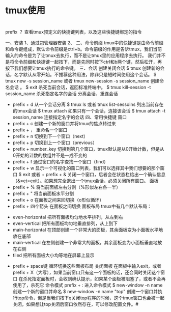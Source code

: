 # tmux使用

#
prefix ？ 查看tmux预定义的快捷键列表，以及这些快捷键绑定的指令
 
 
 
 
 
 
 
 
 

一、安装
1、通过包管理器安装
2、
二、命令前缀
tmux中的快捷键是由命令前缀和命令键组成，默认命令前缀是ctrl+b。命令前缀的作用是告诉tmux，我们当前输入的命令是为了让tmux去执行，而不是让tmux里的应用程序去执行。
我们并不是将命令前缀和快捷键一起按下，而是先同时按下ctrl和b两个键，然后松开，再按下我们想要让tmux执行的命令键。
三、会话
创建关闭会话
$ tmux 创建新的会话，名字默认从零开始。不推荐这种用法，除非只是短时间使用这个会话。
$ tmux new -s session_name 或者 tmux new-session -s session_name 创建命名会话 。
$ exit 杀死当前会话，返回标准终端中。
$ tmux kill-session -t session_name 杀死指定名字的会话
分离会话、重连会话
+ prefix + d 从一个会话分离
$ tmux ls 或者 tmux list-sessoins 列出当前存在的tmux会话
$ tmux attach 如果只有一个会话，连接该会话
$ tmux attach -t session_name 连接指定名字的会话
四、常用快捷键
窗口
+ prefix + c 创建一个新的窗口并将tmux的焦点转过来
+ prefix + ， 重命名一个窗口
+ prefix + n 切换到下一个窗口（next）
+ prefix + p 切换到上一个窗口（previous）
+ prefix + number_key 切换到第几个窗口，tmux默认是从0开始计数，但是从0开始的计数的数组并不是一成不变的
+ prefix + f 通过窗口的名字查找一个窗口（find）
+ prefix + w 显示一个可视化的窗口列表，我们可以选择其中我们想要的那个窗口
$ exit 或者 + prefix + & 关闭一个窗口，后者会在状态栏给出一个确认信息（&=et=exit）。如果想完全退出一个tmux会话，必须关闭所有窗口。
面板
+ prefix + % 将当前面板左右分割（%形似左右各一半）
+ prefix + " 将当前面板水平分割
+ prefix + o 在面板之间来回切换（o形似循环）
+ prefix + 四个箭头 在面板之间切换
面板布局
tmux中有几个默认布局：
* even-horizontal 把所有面板均匀地水平排列，从左到右
* even-vertical 把所有面板均匀地垂直排列，从上到下
*  main-horizontal 在顶部创建一个非常大的面板，其余面板变为小面板水平地放在底部
* main-vertical 在左侧创建一个非常大的面板，其余面板变为小面板垂直地放在右侧
* tiled 把所有面板大小均等地在屏幕上显示
+ prefix + space键 循环切换这些面板布局
关闭面板
在面板中输入exit，或者prefix + X（大写），如果当前窗口只有这一个面板的话，还会同时关闭这个窗口
在杀死指定面板时，会收到确认提示，如果某个面板被阻塞了，或者不会再使用了，杀死它
命令模式
prefix + : 进入命令模式
$ new-window -n name 创建一个新的窗口并命名
$ new-window -n name "top" 创建一个窗口并执行top命令，但是当我们按下q关闭top程序的时候，这个tmux窗口也会被一起关闭，如果想让top关闭后窗口依然存在，可以修改配置文件。#

